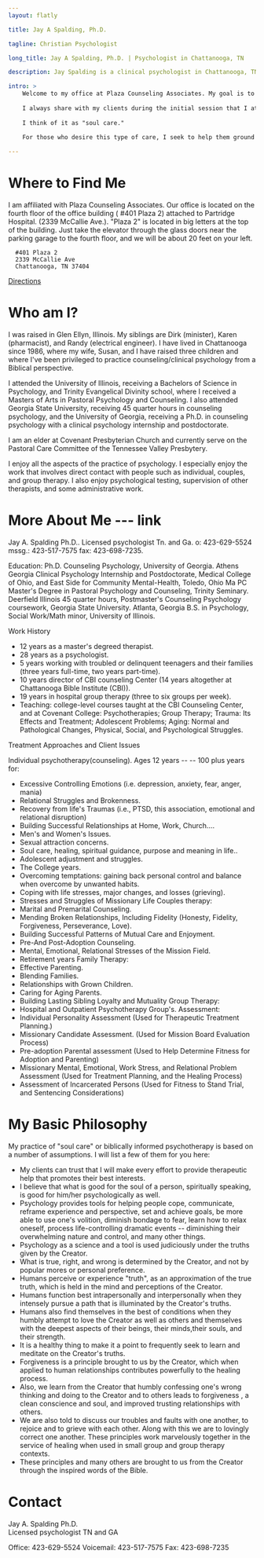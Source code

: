 ```yaml
---
layout: flatly

title: Jay A Spalding, Ph.D.

tagline: Christian Psychologist

long_title: Jay A Spalding, Ph.D. | Psychologist in Chattanooga, TN

description: Jay Spalding is a clinical psychologist in Chattanooga, TN providing professional counseling with a Christian world view.

intro: >
    Welcome to my office at Plaza Counseling Associates. My goal is to provide you with a warm, safe, professional environment in which you can explore and find help for personal and relational issues. I pledge myself to the care and well-being of those who come to see me. I seek to be nonjudgmental and fair, not taking sides in relational matters.
    
    I always share with my clients during the initial session that I attempt to approach life through a Christian world and life view. Most of my clients have wanted a spiritual or Christian foundation to their counseling process. 
    
    I think of it as "soul care." 
    
    For those who desire this type of care, I seek to help them ground their lifestyle and relational patterns on Biblical principles. For those who do not desire it, I seek to provide the same professional services without pressure to process issues directly from a religious perspective. 

---
```


# Where to Find Me
I am affiliated with Plaza Counseling Associates.  Our office is located on the fourth floor of the office building ( #401 Plaza 2) attached to Partridge Hospital.  (2339 McCallie Ave.).  "Plaza 2" is located in big letters at the top of the building.  Just take the elevator through the glass doors near the parking garage to the fourth floor, and we will be about 20 feet on your left.

<div class="well">

      #401 Plaza 2
      2339 McCallie Ave
      Chattanooga, TN 37404

</div>

[Directions](http://maps.google.com/maps?rlz=1C1LENP_enUS484US484&es_sm=93&q=2339+McCallie+Ave.&um=1&ie=UTF-8&hq=&hnear=0x8860675356ce8bef:0xe519c7e6c608efca,2339+McCallie+Ave,+Chattanooga,+TN+37404&gl=us&daddr=2339+McCallie+Ave,+Chattanooga,+TN+37404&sa=X&ei=EiJ8U6O6LPDlsATg2IHoCg&ved=0CCsQwwUwAA "Directions to 2339 McCallie Ave")

# Who am I?
I was raised in Glen Ellyn, Illinois.  My siblings are Dirk (minister), Karen (pharmacist), and Randy (electrical engineer). I have lived in Chattanooga since 1986, where my wife, Susan, and I have raised three children and where I've been privileged to practice counseling/clinical psychology from a Biblical perspective. 

I attended the University of Illinois, receiving a Bachelors of Science in Psychology, and Trinity Evangelical Divinity school, where I received a Masters of Arts in Pastoral Psychology and Counseling. I also attended Georgia State University, receiving 45 quarter hours in counseling psychology, and the University of Georgia, receiving a Ph.D. in counseling psychology with a clinical psychology internship and postdoctorate.

I am an elder at Covenant Presbyterian Church and currently serve on the Pastoral Care Committee of the Tennessee Valley Presbytery.

I enjoy all the aspects of the practice of psychology.  I especially enjoy the work that involves direct contact with people such as individual, couples, and group therapy.  I also enjoy psychological testing, supervision of other therapists, and  some administrative work.

# More About Me --- link

Jay A. Spalding Ph.D..
Licensed psychologist Tn. and Ga.
o: 423-629-5524   mssg.: 423-517-7575     fax: 423-698-7235.

Education:  Ph.D. Counseling Psychology,  University of Georgia.  Athens Georgia
                 Clinical Psychology Internship and Postdoctorate,  Medical College of Ohio, and East Side for Community Mental-Health, Toledo, Ohio
                 Ma PC Master's Degree in Pastoral Psychology and Counseling,  Trinity Seminary.  Deerfield Illinois
                 45 quarter hours, Postmaster's Counseling Psychology coursework,  Georgia State University.  Atlanta, Georgia
                 B.S. in Psychology, Social Work/Math minor,   University of Illinois.

Work History
-  12 years as a master's degreed therapist.
-	28 years as a psychologist.
-	5 years working with troubled or delinquent teenagers and their families (three years  full-time, two years part-time).
-	10 years director of CBI counseling Center (14 years altogether at Chattanooga Bible Institute (CBI)).
-	19 years in hospital group therapy (three to six groups per week).
-	Teaching: college-level courses taught at the CBI Counseling Center, and at Covenant College: Psychotherapies; Group Therapy; Trauma: Its Effects and Treatment; Adolescent Problems; Aging: Normal and Pathological Changes, Physical, Social, and Psychological Struggles.

Treatment Approaches and Client Issues

Individual psychotherapy(counseling).  Ages 12 years -- -- 100 plus years for:
-	Excessive Controlling Emotions (i.e. depression, anxiety, fear, anger, mania)
-	Relational Struggles and Brokenness.
-	Recovery from life's Traumas (i.e., PTSD, this association, emotional and relational disruption)
-	Building Successful Relationships at Home, Work, Church....
-	Men's and Women's Issues.
-	Sexual attraction concerns.
-	Soul care, healing, spiritual guidance, purpose and meaning in life..
-	Adolescent adjustment and struggles.
-	The College years.
-	Overcoming temptations: gaining back personal control and balance when overcome by unwanted habits.
-	Coping with life stresses, major changes, and losses (grieving).
-	Stresses and Struggles of Missionary Life
Couples therapy:
-	Marital and Premarital Counseling.
-	Mending Broken Relationships, Including Fidelity (Honesty, Fidelity, Forgiveness, Perseverance, Love).
-	Building Successful Patterns of Mutual Care and Enjoyment.
-	Pre-And Post-Adoption Counseling.
-	Mental, Emotional, Relational Stresses of the Mission Field.
-	Retirement years
Family Therapy:
-	Effective Parenting.
-	Blending Families.
-	Relationships with Grown Children.
-	Caring for Aging Parents.
-	Building Lasting Sibling Loyalty and Mutuality
Group Therapy:
-	Hospital and Outpatient Psychotherapy Group's.
Assessment:
-	Individual Personality Assessment (Used for Therapeutic Treatment Planning.)
-	Missionary Candidate Assessment.  (Used for Mission Board Evaluation Process)
-	Pre-adoption  Parental assessment (Used to Help Determine Fitness for Adoption and Parenting)
-	Missionary Mental, Emotional, Work Stress, and Relational Problem Assessment (Used for Treatment Planning, and the Healing Process)
-	Assessment of Incarcerated Persons (Used for Fitness to Stand Trial, and Sentencing Considerations)
 

# My Basic Philosophy

My practice of "soul care" or biblically informed psychotherapy is based on a number of assumptions. I will list a few of them for you here:

- My clients can trust that I will make every effort to provide therapeutic help that promotes their best interests.
- I believe that what is good for the soul of a person, spiritually speaking, is good for him/her psychologically as well.
- Psychology provides tools for helping people cope, communicate, reframe experience and perspective, set and achieve goals, be more able to use one's volition, diminish bondage to fear, learn how to relax oneself, process life-controlling dramatic events -- diminishing their overwhelming nature and control, and many other things.
- Psychology as a science and a tool is used judiciously under the truths given by the Creator.
- What is true, right, and wrong is determined by the Creator, and not by popular mores or personal preference.
- Humans perceive or experience "truth", as an approximation of the true truth, which is held in the mind and perceptions of the Creator.
- Humans function best intrapersonally and interpersonally when they intensely pursue a path that is illuminated by the Creator's truths.
- Humans also find themselves in the best of conditions when they humbly attempt to love the Creator as well as others and themselves with the deepest aspects of their beings, their minds,their souls, and their strength.
- It is a healthy thing to make it a point to frequently seek to learn and meditate on the Creator's truths. 
- Forgiveness is a principle brought to us by the Creator, which when applied to human relationships contributes powerfully to the healing process.
- Also, we learn from the Creator that humbly confessing one's wrong thinking and doing to the Creator and to others leads to forgiveness , a clean conscience and soul, and improved trusting relationships with others.
- We are also told to discuss our troubles and faults with one another, to rejoice and to grieve with each other.  Along with this we are to lovingly correct one another.  These principles work marvelously together in the service of healing when used in small group and group therapy contexts.
- These principles and many others are brought to us from the Creator through the inspired words of the Bible.

# Contact

Jay A. Spalding Ph.D.  
Licensed psychologist TN and GA

Office: 423-629-5524
Voicemail: 423-517-7575
Fax: 423-698-7235
